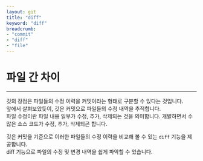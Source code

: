 ```yaml
---
layout: git
title: "diff"
keyword: "diff"
breadcrumb:
- "commit"
- "diff"
- "file"
---
```


# 파일 간 차이
---
깃의 장점은 파일들의 수정 이력을 커밋이라는 형태로 구분할 수 있다는 것입니다.  
앞에서 살펴보았듯이, 깃은 커밋으로 파일들의 수정 내역을 추적합니다.  
파일 수정이란 파일 내용 일부가 수정, 추가, 삭제되는 것을 의미합니다. 개발하면서 수많은 소스 코드가 수정, 추가, 삭제되곤 합니다.  

깃은 커밋을 기준으로 이러한 파일들의 수정 이력을 비교해 볼 수 있는 `diff` 기능을 제공합니다.  
diff 기능으로 파일의 수정 및 변경 내역을 쉽게 파악할 수 있습니다.  

<br>